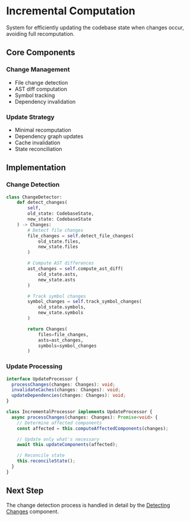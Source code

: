 # Incremental Computation

System for efficiently updating the codebase state when changes occur, avoiding full recomputation.

## Core Components

### Change Management

- File change detection
- AST diff computation
- Symbol tracking
- Dependency invalidation

### Update Strategy

- Minimal recomputation
- Dependency graph updates
- Cache invalidation
- State reconciliation

## Implementation

### Change Detection

```python
class ChangeDetector:
    def detect_changes(
        self,
        old_state: CodebaseState,
        new_state: CodebaseState
    ) -> Changes:
        # Detect file changes
        file_changes = self.detect_file_changes(
            old_state.files,
            new_state.files
        )

        # Compute AST differences
        ast_changes = self.compute_ast_diff(
            old_state.asts,
            new_state.asts
        )

        # Track symbol changes
        symbol_changes = self.track_symbol_changes(
            old_state.symbols,
            new_state.symbols
        )

        return Changes(
            files=file_changes,
            asts=ast_changes,
            symbols=symbol_changes
        )
```

### Update Processing

```typescript
interface UpdateProcessor {
  processChanges(changes: Changes): void;
  invalidateCaches(changes: Changes): void;
  updateDependencies(changes: Changes): void;
}

class IncrementalProcessor implements UpdateProcessor {
  async processChanges(changes: Changes): Promise<void> {
    // Determine affected components
    const affected = this.computeAffectedComponents(changes);

    // Update only what's necessary
    await this.updateComponents(affected);

    // Reconcile state
    this.reconcileState();
  }
}
```

## Next Step

The change detection process is handled in detail by the [Detecting Changes](./change-detection.md) component.
